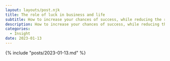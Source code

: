 ```yaml
---
layout: layouts/post.njk
title: The role of luck in business and life
subtitle: How to increase your chances of success, while reducing the risks.
description: How to increase your chances of success, while reducing the risks.
categories:
  - Insight
date: 2023-01-13
---
```


{% include "posts/2023-01-13.md" %}

